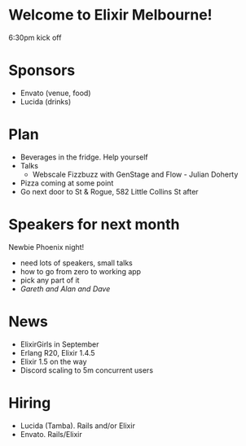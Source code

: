 # Welcome to Elixir Melbourne!
6:30pm kick off

# Sponsors
- Envato (venue, food)
- Lucida (drinks)

# Plan
- Beverages in the fridge. Help yourself
- Talks
  - Webscale Fizzbuzz with GenStage and Flow - Julian Doherty
- Pizza coming at some point
- Go next door to St & Rogue, 582 Little Collins St after

# Speakers for next month
Newbie Phoenix night!
- need lots of speakers, small talks
- how to go from zero to working app
- pick any part of it
- *Gareth and Alan and Dave*

# News
- ElixirGirls in September
- Erlang R20, Elixir 1.4.5
- Elixir 1.5 on the way
- Discord scaling to 5m concurrent users

# Hiring
- Lucida (Tamba). Rails and/or Elixir
- Envato. Rails/Elixir

